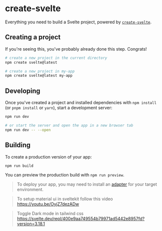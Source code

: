 # create-svelte

Everything you need to build a Svelte project, powered by [`create-svelte`](https://github.com/sveltejs/kit/tree/master/packages/create-svelte).

## Creating a project

If you're seeing this, you've probably already done this step. Congrats!

```bash
# create a new project in the current directory
npm create svelte@latest

# create a new project in my-app
npm create svelte@latest my-app
```

## Developing

Once you've created a project and installed dependencies with `npm install` (or `pnpm install` or `yarn`), start a development server:

```bash
npm run dev

# or start the server and open the app in a new browser tab
npm run dev -- --open
```

## Building

To create a production version of your app:

```bash
npm run build
```

You can preview the production build with `npm run preview`.

> To deploy your app, you may need to install an [adapter](https://kit.svelte.dev/docs/adapters) for your target environment.

> To setup material ui in sveltekit follow this video
> https://youtu.be/OyjZ7dezADw

> Toggle Dark mode in tailwind css
> https://svelte.dev/repl/400e9aa749554b79971ad5442e8957fd?version=3.18.1